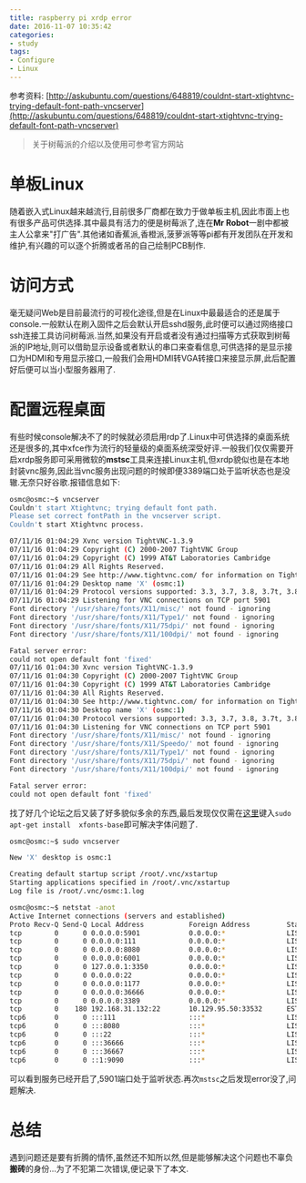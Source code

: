 ```yaml
---
title: raspberry pi xrdp error
date: 2016-11-07 10:35:42
categories:
- study
tags:
- Configure
- Linux
---
```


参考资料:
[http://askubuntu.com/questions/648819/couldnt-start-xtightvnc-trying-default-font-path-vncserver](http://askubuntu.com/questions/648819/couldnt-start-xtightvnc-trying-default-font-path-vncserver)

> 关于树莓派的介绍以及使用可参考官方网站  

<!--more-->


# 单板Linux
随着嵌入式Linux越来越流行,目前很多厂商都在致力于做单板主机,因此市面上也有很多产品可供选择.其中最具有活力的便是树莓派了,连在**Mr Robot**一剧中都被主人公拿来"打广告".其他诸如香蕉派,香橙派,菠萝派等等pi都有开发团队在开发和维护,有兴趣的可以逐个折腾或者吊的自己绘制PCB制作.

# 访问方式
毫无疑问Web是目前最流行的可视化途径,但是在Linux中最最适合的还是属于console.一般默认在刷入固件之后会默认开启sshd服务,此时便可以通过网络接口ssh连接工具访问树莓派.当然,如果没有开启或者没有通过扫描等方式获取到树莓派的IP地址,则可以借助显示设备或者默认的串口来查看信息,可供选择的是显示接口为HDMI和专用显示接口,一般我们会用HDMI转VGA转接口来接显示屏,此后配置好后便可以当小型服务器用了.

# 配置远程桌面
有些时候console解决不了的时候就必须启用rdp了.Linux中可供选择的桌面系统还是很多的,其中xfce作为流行的轻量级的桌面系统深受好评.一般我们仅仅需要开启xrdp服务即可采用微软的**mstsc**工具来连接Linux主机,但xrdp貌似也是在本地封装vnc服务,因此当vnc服务出现问题的时候即便3389端口处于监听状态也是没辙.无奈只好谷歌.报错信息如下:
```bash
osmc@osmc:~$ vncserver 
Couldn't start Xtightvnc; trying default font path.
Please set correct fontPath in the vncserver script.
Couldn't start Xtightvnc process.

07/11/16 01:04:29 Xvnc version TightVNC-1.3.9
07/11/16 01:04:29 Copyright (C) 2000-2007 TightVNC Group
07/11/16 01:04:29 Copyright (C) 1999 AT&T Laboratories Cambridge
07/11/16 01:04:29 All Rights Reserved.
07/11/16 01:04:29 See http://www.tightvnc.com/ for information on TightVNC
07/11/16 01:04:29 Desktop name 'X' (osmc:1)
07/11/16 01:04:29 Protocol versions supported: 3.3, 3.7, 3.8, 3.7t, 3.8t
07/11/16 01:04:29 Listening for VNC connections on TCP port 5901
Font directory '/usr/share/fonts/X11/misc/' not found - ignoring
Font directory '/usr/share/fonts/X11/Type1/' not found - ignoring
Font directory '/usr/share/fonts/X11/75dpi/' not found - ignoring
Font directory '/usr/share/fonts/X11/100dpi/' not found - ignoring

Fatal server error:
could not open default font 'fixed'
07/11/16 01:04:30 Xvnc version TightVNC-1.3.9
07/11/16 01:04:30 Copyright (C) 2000-2007 TightVNC Group
07/11/16 01:04:30 Copyright (C) 1999 AT&T Laboratories Cambridge
07/11/16 01:04:30 All Rights Reserved.
07/11/16 01:04:30 See http://www.tightvnc.com/ for information on TightVNC
07/11/16 01:04:30 Desktop name 'X' (osmc:1)
07/11/16 01:04:30 Protocol versions supported: 3.3, 3.7, 3.8, 3.7t, 3.8t
07/11/16 01:04:30 Listening for VNC connections on TCP port 5901
Font directory '/usr/share/fonts/X11/misc/' not found - ignoring
Font directory '/usr/share/fonts/X11/Speedo/' not found - ignoring
Font directory '/usr/share/fonts/X11/Type1/' not found - ignoring
Font directory '/usr/share/fonts/X11/75dpi/' not found - ignoring
Font directory '/usr/share/fonts/X11/100dpi/' not found - ignoring

Fatal server error:
could not open default font 'fixed'
```
找了好几个论坛之后又装了好多貌似多余的东西,最后发现仅仅需在[这里](http://askubuntu.com/questions/648819/couldnt-start-xtightvnc-trying-default-font-path-vncserver)键入`sudo apt-get install  xfonts-base`即可解决字体问题了.   


```bash
osmc@osmc:~$ sudo vncserver 

New 'X' desktop is osmc:1

Creating default startup script /root/.vnc/xstartup
Starting applications specified in /root/.vnc/xstartup
Log file is /root/.vnc/osmc:1.log

osmc@osmc:~$ netstat -anot
Active Internet connections (servers and established)
Proto Recv-Q Send-Q Local Address           Foreign Address         State       Timer
tcp        0      0 0.0.0.0:5901            0.0.0.0:*               LISTEN      off (0.00/0/0)
tcp        0      0 0.0.0.0:111             0.0.0.0:*               LISTEN      off (0.00/0/0)
tcp        0      0 0.0.0.0:8080            0.0.0.0:*               LISTEN      off (0.00/0/0)
tcp        0      0 0.0.0.0:6001            0.0.0.0:*               LISTEN      off (0.00/0/0)
tcp        0      0 127.0.0.1:3350          0.0.0.0:*               LISTEN      off (0.00/0/0)
tcp        0      0 0.0.0.0:22              0.0.0.0:*               LISTEN      off (0.00/0/0)
tcp        0      0 0.0.0.0:1177            0.0.0.0:*               LISTEN      off (0.00/0/0)
tcp        0      0 0.0.0.0:36666           0.0.0.0:*               LISTEN      off (0.00/0/0)
tcp        0      0 0.0.0.0:3389            0.0.0.0:*               LISTEN      off (0.00/0/0)
tcp        0    180 192.168.31.132:22       10.129.95.50:33532      ESTABLISHED on (0.21/0/0)
tcp6       0      0 :::111                  :::*                    LISTEN      off (0.00/0/0)
tcp6       0      0 :::8080                 :::*                    LISTEN      off (0.00/0/0)
tcp6       0      0 :::22                   :::*                    LISTEN      off (0.00/0/0)
tcp6       0      0 :::36666                :::*                    LISTEN      off (0.00/0/0)
tcp6       0      0 :::36667                :::*                    LISTEN      off (0.00/0/0)
tcp6       0      0 ::1:9090                :::*                    LISTEN      off (0.00/0/0)

```
可以看到服务已经开启了,5901端口处于监听状态.再次`mstsc`之后发现error没了,问题解决.
# 总结
遇到问题还是要有折腾的情怀,虽然还不知所以然,但是能够解决这个问题也不辜负**搬砖**的身份...为了不犯第二次错误,便记录下了本文.
